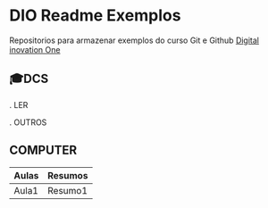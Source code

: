 # DIO Readme Exemplos

Repositorios para armazenar exemplos do curso Git e Github
[Digital inovation One](https://www.dio.me)

## 🎓DCS
. LER

. OUTROS

## COMPUTER
|Aulas |Resumos|
|------|-------|
|Aula1 |Resumo1|
